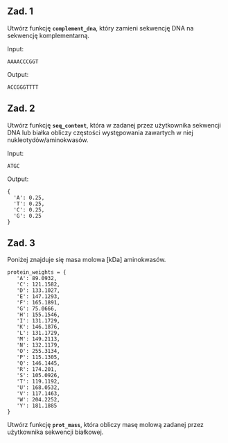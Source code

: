 ## Zad. 1
Utwórz funkcję **`complement_dna`**, który zamieni sekwencję DNA na sekwencję komplementarną.

Input:
```
AAAACCCGGT
```
Output:
```
ACCGGGTTTT
```


## Zad. 2
Utwórz funkcję **`seq_content`**, która w zadanej przez użytkownika sekwencji DNA lub białka obliczy częstości występowania zawartych w niej nukleotydów/aminokwasów.

Input:
```
ATGC
```
Output:
```
{
  'A': 0.25,
  'T': 0.25,
  'C': 0.25,
  'G': 0.25
}
```

## Zad. 3
Poniżej znajduje się masa molowa [kDa] aminokwasów.

```
protein_weights = { 
   'A': 89.0932, 
   'C': 121.1582, 
   'D': 133.1027, 
   'E': 147.1293, 
   'F': 165.1891, 
   'G': 75.0666, 
   'H': 155.1546, 
   'I': 131.1729, 
   'K': 146.1876, 
   'L': 131.1729, 
   'M': 149.2113, 
   'N': 132.1179, 
   'O': 255.3134, 
   'P': 115.1305, 
   'Q': 146.1445, 
   'R': 174.201, 
   'S': 105.0926, 
   'T': 119.1192, 
   'U': 168.0532, 
   'V': 117.1463, 
   'W': 204.2252, 
   'Y': 181.1885 
}
```

Utwórz funkcję **`prot_mass`**, która obliczy masę molową zadanej przez użytkownika sekwencji białkowej.